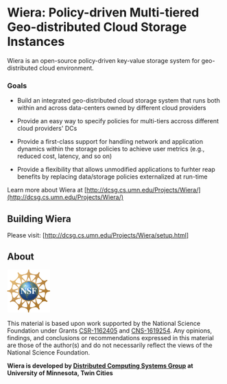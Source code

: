 # Wiera: Policy-driven Multi-tiered Geo-distributed Cloud Storage Instances

Wiera is an open-source policy-driven key-value storage system for geo-distributed cloud environment.


### Goals

* Build an integrated geo-distributed cloud storage system that runs both within and across data-centers owned by different cloud providers

* Provide an easy way to specify policies for multi-tiers accross different cloud providers' DCs

* Provide a first-class support for handling network and application dynamics within the storage policies to achieve user metrics (e.g., reduced cost, latency, and so on)

* Provide a flexibility that allows unmodified applications to furhter reap benefits by replacing data/storage policies externalized at run-time

Learn more about Wiera at [http://dcsg.cs.umn.edu/Projects/Wiera/](http://dcsg.cs.umn.edu/Projects/Wiera/)

## Building Wiera
Please visit: [http://dcsg.cs.umn.edu/Projects/Wiera/setup.html]

## About
![](img/nsf_100x100.png) 

This material is based upon work supported by the National Science Foundation under Grants [CSR-1162405](https://www.nsf.gov/awardsearch/showAward?AWD_ID=1162405) and [CNS-1619254](https://www.nsf.gov/awardsearch/showAward?AWD_ID=1619254). Any opinions, findings, and conclusions or recommendations expressed in this material are those of the author(s) and do not necessarily reflect the views of the National Science Foundation. 

**Wiera is developed by [Distributed Computing Systems Group](http://dcsg.cs.umn.edu/) at University of Minnesota, Twin Cities**
